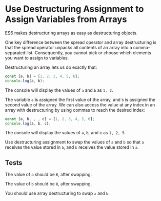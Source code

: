 # Use Destructuring Assignment to Assign Variables from Arrays

ES6 makes destructuring arrays as easy as destructuring objects.

One key difference between the spread operator and array destructuring is that the spread operator unpacks all contents of an array into a comma-separated list. Consequently, you cannot pick or choose which elements you want to assign to variables.

Destructuring an array lets us do exactly that:

```javascript
const [a, b] = [1, 2, 3, 4, 5, 6];
console.log(a, b);
```

The console will display the values of `a` and `b` as `1, 2`.

The variable `a` is assigned the first value of the array, and `b` is assigned the second value of the array. We can also access the value at any index in an array with destructuring by using commas to reach the desired index:

```javascript
const [a, b, , , c] = [1, 2, 3, 4, 5, 6];
console.log(a, b, c);
```

The console will display the values of `a`, `b`, and c as `1, 2, 5`.

Use destructuring assignment to swap the values of `a` and `b` so that `a` receives the value stored in `b`, and `b` receives the value stored in `a`.

## Tests

The value of `a` should be `6`, after swapping.

The value of `b` should be `8`, after swapping.

You should use array destructuring to swap `a` and `b`.
